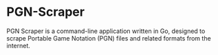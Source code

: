 # PGN-Scraper
PGN Scraper is a command-line application written in Go, designed to scrape Portable Game Notation (PGN) files and related formats from the internet.
